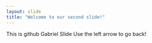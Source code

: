 ```yaml
---
layout: slide
title: "Welcome to our second slide!"
---
```

This is github Gabriel Slide
Use the left arrow to go back!